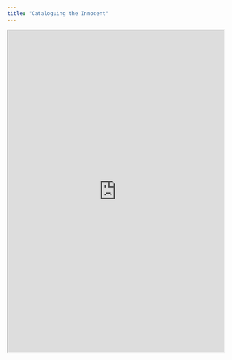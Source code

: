 ```yaml
---
title: "Cataloguing the Innocent"
---
```



<iframe height="750" width="100%" src="https://ewelton.github.io/ktest/wiki.html#Cataloguing%20the%20Innocent"></iframe>
